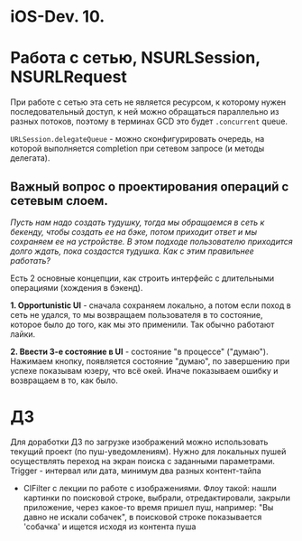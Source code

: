 # iOS-Dev. 10.

# Работа с сетью, NSURLSession, NSURLRequest

При работе с сетью эта сеть не является ресурсом, к которому нужен последовательный доступ, к ней можно обращаться параллельно из разных потоков, поэтому в терминах GCD это будет `.concurrent` queue.

`URLSession.delegateQueue` - можно сконфигурировать очередь, на которой выполняется completion при сетевом запросе (и методы делегата).

## Важный вопрос о проектирования операций с сетевым слоем.

_Пусть нам надо создать тудушку, тогда мы обращаемся в сеть к бекенду, чтобы создать ее на бэке, потом приходит ответ и мы сохраняем ее на устройстве. В этом подходе пользователю приходится долго ждать, пока создастся тудушка. Как с этим правильнее работать?_

Есть 2 основные концепции, как строить интерфейс с длительными операциями (хождения в бэкенд).

__1. Opportunistic UI__ - сначала сохраняем локально, а потом если поход в сеть не удался, то мы возвращаем пользователя в то состояние, которое было до того, как мы это применили. Так обычно работают лайки.

__2. Ввести 3-е состояние в UI__ - состояние "в процессе" ("думаю"). Нажимаем кнопку, появляется состояние "думаю", по завершению при успехе показывам юзеру, что всё окей. Иначе показываем ошибку и возвращаем в то, как было.

# ДЗ

Для доработки ДЗ по загрузке изображений можно использовать текущий проект (по пуш-уведомлениям). Нужно для локальных пушей осуществлять переход на экран поиска с заданными параметрами. Trigger - интервал или дата, минимум два разных контент-тайпа

+ CIFilter c лекции по работе с изображениями. Флоу такой: нашли картинки по поисковой строке, выбрали, отредактировали, закрыли приложение, через какое-то время пришел пуш, например: "Вы давно не искали собачек", в поисковой строке показывается 'собачка' и ищется исходя из контента пуша

